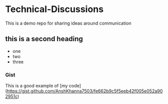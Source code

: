 # Technical-Discussions
This is a demo repo for sharing ideas around communication

## this is a second heading

* one
* two
* three

### Gist
This is a good example of [my code] (https://gist.github.com/AnshKhanna7503/fe662b9c5f5eeb42f005e052a902951c)
